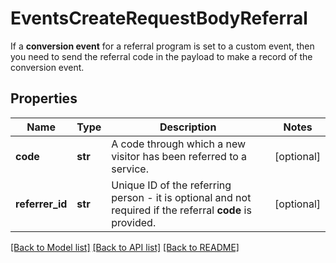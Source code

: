 # EventsCreateRequestBodyReferral

If a **conversion event** for a referral program is set to a custom event, then you need to send the referral code in the payload to make a record of the conversion event. 

## Properties
Name | Type | Description | Notes
------------ | ------------- | ------------- | -------------
**code** | **str** | A code through which a new visitor has been referred to a service. | [optional] 
**referrer_id** | **str** | Unique ID of the referring person - it is optional and not required if the referral **code** is provided. | [optional] 

[[Back to Model list]](../README.md#documentation-for-models) [[Back to API list]](../README.md#documentation-for-api-endpoints) [[Back to README]](../README.md)


